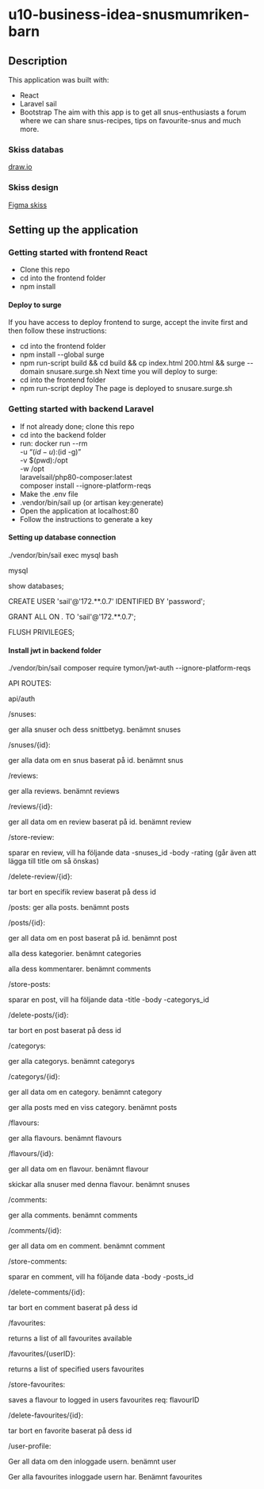 
# u10-business-idea-snusmumriken-barn
## Description
This application was built with:
- React
- Laravel sail
- Bootstrap
The aim with this app is to get all snus-enthusiasts a forum where we can share snus-recipes, tips on favourite-snus and much more.
### Skiss databas
[draw.io](https://app.diagrams.net/#G1NGWY1s4TLEN6tDkRtfDoxssnLPw4PbVJ)
### Skiss design
[Figma skiss](https://www.figma.com/file/GeBkfYMbt61M3Lec1RUkR0/u10-Snus?node-id=0%3A1)
## Setting up the application
### Getting started with frontend React
- Clone this repo
- cd into the frontend folder
- npm install
#### Deploy to surge
If you have access to deploy frontend to surge, accept the invite first and then follow these instructions:
- cd into the frontend folder
- npm install --global surge
- npm run-script build && cd build && cp index.html 200.html && surge --domain snusare.surge.sh
Next time you will deploy to surge:
- cd into the frontend folder
- npm run-script deploy
The page is deployed to snusare.surge.sh
### Getting started with backend Laravel
- If not already done; clone this repo
- cd into the backend folder
- run:
    docker run --rm \
        -u “$(id -u):$(id -g)” \
        -v $(pwd):/opt \
        -w /opt \
        laravelsail/php80-composer:latest \
        composer install --ignore-platform-reqs
- Make the .env file
- .vendor/bin/sail up (or artisan key:generate)
- Open the application at localhost:80
- Follow the instructions to generate a key
#### Setting up database connection
./vendor/bin/sail exec mysql bash

mysql

show databases;

CREATE USER 'sail'@'172.**.0.7' IDENTIFIED BY 'password';

GRANT ALL ON *.* TO 'sail'@'172.**.0.7';

FLUSH PRIVILEGES;
#### Install jwt in backend folder

./vendor/bin/sail composer require tymon/jwt-auth --ignore-platform-reqs 

API ROUTES:

api/auth

/snuses:

ger alla snuser och dess snittbetyg. benämnt snuses

/snuses/{id}:

ger alla data om en snus baserat på id. benämnt snus

/reviews:

ger alla reviews. benämnt reviews

/reviews/{id}:

ger all data om en review baserat på id. benämnt review

/store-review:

sparar en review, vill ha följande data
-snuses_id
-body
-rating
(går även att lägga till title om så önskas)

/delete-review/{id}:

tar bort en specifik review baserat på dess id

/posts:
ger alla posts. benämnt posts

/posts/{id}:

ger all data om en post baserat på id. benämnt post

alla dess kategorier. benämnt categories

alla dess kommentarer. benämnt comments


/store-posts:

sparar en post, vill ha följande data
-title
-body
-categorys_id

/delete-posts/{id}:

tar bort en post baserat på dess id

/categorys:

ger alla categorys. benämnt categorys

/categorys/{id}:

ger all data om en category. benämnt category

ger alla posts med en viss category. benämnt posts

/flavours:

ger alla flavours. benämnt flavours

/flavours/{id}:

ger all data om en flavour. benämnt flavour

skickar alla snuser med denna flavour. benämnt snuses

/comments:

ger alla comments. benämnt comments

/comments/{id}:

ger all data om en comment. benämnt comment

/store-comments:

sparar en comment, vill ha följande data
-body
-posts_id

/delete-comments/{id}:

tar bort en comment baserat på dess id

/favourites:

 returns a list of all  favourites available 

/favourites/{userID}: 

returns a list of specified users favourites 

/store-favourites: 

saves a flavour to logged in users favourites req: flavourID

/delete-favourites/{id}:

tar bort en favorite baserat på dess id

/user-profile:

Ger all data om den inloggade usern. benämnt user

Ger alla favourites inloggade usern har. Benämnt favourites


